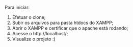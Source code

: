 Para iniciar:

1. Efetuar o clone;
2. Subir os arquivos para pasta htdocs do XAMPP;
3. Abrir o XAMPP e certificar que o apache está rodando;
4. Acesse o http://localhost/;
5. Visualize o projeto :)

